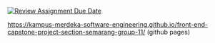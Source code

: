 [![Review Assignment Due Date](https://classroom.github.com/assets/deadline-readme-button-24ddc0f5d75046c5622901739e7c5dd533143b0c8e959d652212380cedb1ea36.svg)](https://classroom.github.com/a/0wBSnje4)
 
 https://kampus-merdeka-software-engineering.github.io/front-end-capstone-project-section-semarang-group-11/ (github pages)
